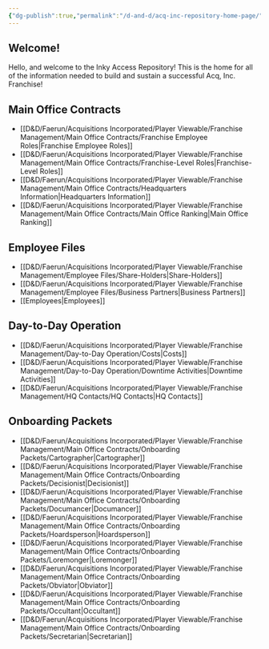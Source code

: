```yaml
---
{"dg-publish":true,"permalink":"/d-and-d/acq-inc-repository-home-page/","tags":["gardenEntry"]}
---
```


## Welcome!
Hello, and welcome to the Inky Access Repository! This is the home for all of the information needed to build and sustain a successful Acq, Inc. Franchise!
## Main Office Contracts
- [[D&D/Faerun/Acquisitions Incorporated/Player Viewable/Franchise Management/Main Office Contracts/Franchise Employee Roles\|Franchise Employee Roles]]
- [[D&D/Faerun/Acquisitions Incorporated/Player Viewable/Franchise Management/Main Office Contracts/Franchise-Level Roles\|Franchise-Level Roles]]
- [[D&D/Faerun/Acquisitions Incorporated/Player Viewable/Franchise Management/Main Office Contracts/Headquarters Information\|Headquarters Information]]
- [[D&D/Faerun/Acquisitions Incorporated/Player Viewable/Franchise Management/Main Office Contracts/Main Office Ranking\|Main Office Ranking]]
## Employee Files
- [[D&D/Faerun/Acquisitions Incorporated/Player Viewable/Franchise Management/Employee Files/Share-Holders\|Share-Holders]]
- [[D&D/Faerun/Acquisitions Incorporated/Player Viewable/Franchise Management/Employee Files/Business Partners\|Business Partners]]
- [[Employees\|Employees]]
## Day-to-Day Operation
- [[D&D/Faerun/Acquisitions Incorporated/Player Viewable/Franchise Management/Day-to-Day Operation/Costs\|Costs]]
- [[D&D/Faerun/Acquisitions Incorporated/Player Viewable/Franchise Management/Day-to-Day Operation/Downtime Activities\|Downtime Activities]]
- [[D&D/Faerun/Acquisitions Incorporated/Player Viewable/Franchise Management/HQ Contacts/HQ Contacts\|HQ Contacts]]
## Onboarding Packets
- [[D&D/Faerun/Acquisitions Incorporated/Player Viewable/Franchise Management/Main Office Contracts/Onboarding Packets/Cartographer\|Cartographer]]
- [[D&D/Faerun/Acquisitions Incorporated/Player Viewable/Franchise Management/Main Office Contracts/Onboarding Packets/Decisionist\|Decisionist]]
- [[D&D/Faerun/Acquisitions Incorporated/Player Viewable/Franchise Management/Main Office Contracts/Onboarding Packets/Documancer\|Documancer]]
- [[D&D/Faerun/Acquisitions Incorporated/Player Viewable/Franchise Management/Main Office Contracts/Onboarding Packets/Hoardsperson\|Hoardsperson]]
- [[D&D/Faerun/Acquisitions Incorporated/Player Viewable/Franchise Management/Main Office Contracts/Onboarding Packets/Loremonger\|Loremonger]]
- [[D&D/Faerun/Acquisitions Incorporated/Player Viewable/Franchise Management/Main Office Contracts/Onboarding Packets/Obviator\|Obviator]]
- [[D&D/Faerun/Acquisitions Incorporated/Player Viewable/Franchise Management/Main Office Contracts/Onboarding Packets/Occultant\|Occultant]]
- [[D&D/Faerun/Acquisitions Incorporated/Player Viewable/Franchise Management/Main Office Contracts/Onboarding Packets/Secretarian\|Secretarian]]